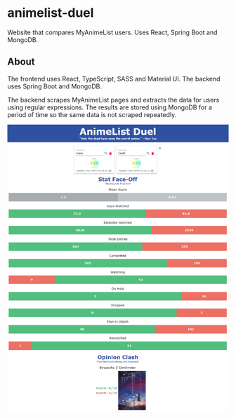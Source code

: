 # animelist-duel

Website that compares MyAnimeList users. Uses React, Spring Boot and MongoDB.

## About

The frontend uses React, TypeScript, SASS and Material UI.
The backend uses Spring Boot and MongoDB.

The backend scrapes MyAnimeList pages and extracts the data for users using regular expressions.
The results are stored using MongoDB for a period of time so the same data is not scraped repeatedly.

![Image of the project.](docs/project.png)

